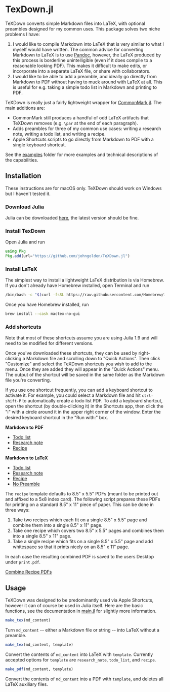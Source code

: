 # TexDown.jl

TeXDown converts simple Markdown files into LaTeX, with optional preambles designed for my common uses. This package solves two niche problems I have:

1. I would like to compile Markdown into LaTeX that is very similar to what I myself would have written. The common advice for converting Markdown to LaTeX is to use [Pandoc](https://pandoc.org), however, the LaTeX produced by this process is borderline unintelligible (even if it does compile to a reasonable looking PDF). This makes it difficult to make edits, or incorporate into a separate LaTeX file, or share with collaborators.
2. I would like to be able to add a preamble, and ideally go directly from Markdown to PDF without having to muck around with LaTeX at all. This is useful for e.g. taking a simple todo list in Markdown and printing to PDF.

TeXDown is really just a fairly lightweight wrapper for [CommonMark.jl](https://github.com/MichaelHatherly/CommonMark.jl). The main additions are:

* CommonMark still produces a handful of odd LaTeX artifacts that TeXDown removes (e.g. `\par` at the end of each paragraph).
* Adds preambles for three of my common use cases: writing a research note, writing a todo list, and writing a recipe. 
* Apple Shortcuts scripts to go directly from Markdown to PDF with a single keyboard shortcut.

See the [examples](examples/) folder for more examples and technical descriptions of the capabilities.

## Installation
These instructions are for macOS only. TeXDown should work on Windows but I haven't tested it. 

### Download Julia
Julia can be downloaded [here](https://julialang.org/downloads/), the latest version should be fine.

### Install TexDown
Open Julia and run
```julia
using Pkg
Pkg.add(url="https://github.com/johngolden/TeXDown.jl")
```

### Install LaTeX
The simplest way to install a lightweight LaTeX distribution is via Homebrew. If you don't already have Homebrew installed, open Terminal and run
```zsh
/bin/bash -c "$(curl -fsSL https://raw.githubusercontent.com/Homebrew/install/HEAD/install.sh)"
```

Once you have Homebrew installed, run
```zsh
brew install --cask mactex-no-gui
```

### Add shortcuts
Note that most of these shortcuts assume you are using Julia 1.9 and will need to be modified for different versions.

Once you've downloaded these shortcuts, they can be used by right-clicking a Markdown file and scrolling down to "Quick Actions". Then click "Customize" and select the TeXDown shortcuts you wish to add to the menu. Once they are added they will appear in the "Quick Actions" menu. The output of the shortcut will be saved in the same folder as the Markdown file you're converting.

If you use one shortcut frequently, you can add a keyboard shortcut to activate it. For example, you could select a Markdown file and hit `ctrl-shift-P` to automatically create a todo list PDF. To add a keyboard shortcut, open the shortcut (by double-clicking it) in the Shortcuts app, then click the "ℹ︎" with a circle around it in the upper right corner of the window. Enter the desired keyboard shortcut in the "Run with:" box.

**Markdown to PDF**
* [Todo list](https://www.icloud.com/shortcuts/447956dcd2db44db861ba56869fb1631)
* [Research note](https://www.icloud.com/shortcuts/45c416490ffd4f0eb9b099ae7919bd19)
* [Recipe](https://www.icloud.com/shortcuts/24b1beeefbd84abbb282bb011a3db4a1)

**Markdown to LaTeX**
* [Todo list](https://www.icloud.com/shortcuts/4e39d211b3e5450898c92e9d96f2890d)
* [Research note](https://www.icloud.com/shortcuts/d94943b28ee04d4daee6c2d6ca10088d)
* [Recipe](https://www.icloud.com/shortcuts/902037aa4bcf4e64aeae77fa2816222d)
* [No Preamble](https://www.icloud.com/shortcuts/967334bb0872405db3c95d7124d03bce)

The `recipe` template defaults to 8.5" x 5.5" PDFs (meant to be printed out and affixed to a 5x8 index card). The following script prepares these PDFs for printing on a standard 8.5" x 11" piece of paper. This can be done in three ways:

1. Take two recipes which each fit on a single 8.5" x 5.5" page and combine them into a single 8.5" x 11" page.
2. Take one recipe which covers two 8.5" x 5.5" pages and combines them into a single 8.5" x 11" page.
3. Take a single recipe which fits on a single 8.5" x 5.5" page and add whitespace so that it prints nicely on an 8.5" x 11" page.

In each case the resulting combined PDF is saved to the users Desktop under `print.pdf`.

[Combine Recipe PDFs](https://www.icloud.com/shortcuts/eca3563e1407489eb119ddf4c6faa13b)



## Usage
TeXDown was designed to be predominantly used via Apple Shortcuts, however it can of course be used in Julia itself. Here are the basic functions, see the documentation in [main.jl](src/main.jl) for slightly more information.

```julia
make_tex(md_content)
```
Turn `md_content` -- either a Markdown file or string -- into LaTeX without a preamble.

```julia
make_tex(md_content, template)
```
Convert the contents of `md_content` into LaTeX with `template`. Currently accepted options for `template` are `research_note`, `todo_list`, and `recipe`.

```julia
make_pdf(md_content, template)
```
Convert the contents of `md_content` into a PDF with `template`, and deletes all LaTeX auxiliary files. 